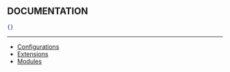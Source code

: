 ## DOCUMENTATION

```json
{}
```

---


- [Configurations](Configurations)
- [Extensions](Extensions)
- [Modules](Modules)
